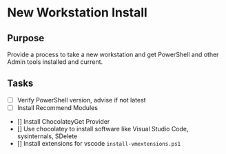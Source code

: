 # New Workstation Install


## Purpose
Provide a process to take a new workstation and get PowerShell and other Admin tools installed and current.

## Tasks

* [ ] Verify PowerShell version, advise if not latest
* [ ] Install Recommend Modules
* [] Install ChocolateyGet Provider
* [] Use chocolatey to install software like Visual Studio Code, sysinternals, SDelete
* [] Install extensions for vscode `install-vmextensions.ps1`